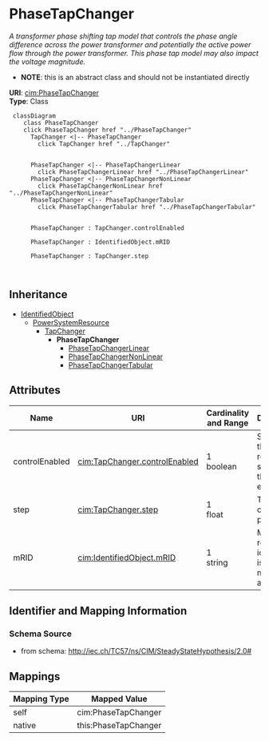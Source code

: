 # PhaseTapChanger


_A transformer phase shifting tap model that controls the phase angle difference across the power transformer and potentially the active power flow through the power transformer.  This phase tap model may also impact the voltage magnitude._




* __NOTE__: this is an abstract class and should not be instantiated directly


**URI**: [cim:PhaseTapChanger](http://iec.ch/TC57/CIM100#PhaseTapChanger)<br />
**Type**: Class




```mermaid
 classDiagram
    class PhaseTapChanger
    click PhaseTapChanger href "../PhaseTapChanger"
      TapChanger <|-- PhaseTapChanger
        click TapChanger href "../TapChanger"
      

      PhaseTapChanger <|-- PhaseTapChangerLinear
        click PhaseTapChangerLinear href "../PhaseTapChangerLinear"
      PhaseTapChanger <|-- PhaseTapChangerNonLinear
        click PhaseTapChangerNonLinear href "../PhaseTapChangerNonLinear"
      PhaseTapChanger <|-- PhaseTapChangerTabular
        click PhaseTapChangerTabular href "../PhaseTapChangerTabular"
      
      
      PhaseTapChanger : TapChanger.controlEnabled
        
      PhaseTapChanger : IdentifiedObject.mRID
        
      PhaseTapChanger : TapChanger.step
        
      
```





## Inheritance
* [IdentifiedObject](IdentifiedObject.md)
    * [PowerSystemResource](PowerSystemResource.md)
        * [TapChanger](TapChanger.md)
            * **PhaseTapChanger**
                * [PhaseTapChangerLinear](PhaseTapChangerLinear.md)
                * [PhaseTapChangerNonLinear](PhaseTapChangerNonLinear.md)
                * [PhaseTapChangerTabular](PhaseTapChangerTabular.md)



## Attributes


| Name | URI | Cardinality and Range | Description | Inheritance |
| ---  | --- | --- | --- | --- |
| controlEnabled | [cim:TapChanger.controlEnabled](http://iec.ch/TC57/CIM100#TapChanger.controlEnabled) | 1 <br />  boolean  | Specifies the regulation status of the equipment | [TapChanger](TapChanger.md) |
| step | [cim:TapChanger.step](http://iec.ch/TC57/CIM100#TapChanger.step) | 1 <br />  float  | Tap changer position | [TapChanger](TapChanger.md) |
| mRID | [cim:IdentifiedObject.mRID](http://iec.ch/TC57/CIM100#IdentifiedObject.mRID) | 1 <br />  string  | Master resource identifier issued by a model authority | [IdentifiedObject](IdentifiedObject.md) |









## Identifier and Mapping Information







### Schema Source


* from schema: http://iec.ch/TC57/ns/CIM/SteadyStateHypothesis/2.0#





## Mappings

| Mapping Type | Mapped Value |
| ---  | ---  |
| self | cim:PhaseTapChanger |
| native | this:PhaseTapChanger |




